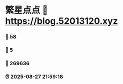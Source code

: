 # 繁星点点 :link: https://blog.52013120.xyz 
### :page_facing_up: [58](https://blog.52013120.xyz/tag.html) 
### :speech_balloon: 5 
### :hibiscus: 269636 
### :alarm_clock: 2025-08-27 21:59:18 

